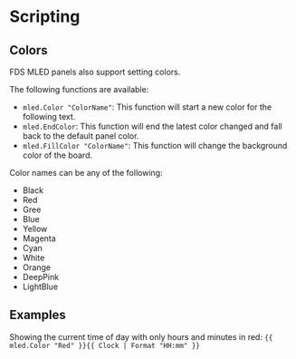 ﻿# Scripting

## Colors

FDS MLED panels also support setting colors. 

The following functions are available: 

* `mled.Color "ColorName"`: This function will start a new color for the following text.
* `mled.EndColor`: This function will end the latest color changed and fall back to the default panel color.
* `mled.FillColor "ColorName"`: This function will change the background color of the board.

Color names can be any of the following:

* Black
* Red
* Gree
* Blue
* Yellow
* Magenta
* Cyan
* White
* Orange
* DeepPink
* LightBlue

## Examples

Showing the current time of day with only hours and minutes in red: `{{ mled.Color "Red" }}{{ Clock | Format "HH:mm" }}`